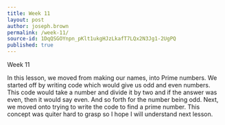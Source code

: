 ```yaml
---
title: Week 11
layout: post
author: joseph.brown
permalink: /week-11/
source-id: 1DqQSGOYnpn_pKlt1ukgHJzLkafT7LQx2N3Jg1-2UgPQ
published: true
---
```

Week 11

In this lesson, we moved from making our names, into Prime numbers. We started off by writing code which would give us odd and even numbers. This code would take a number and divide it by two and if the answer was even, then it would say even. And so forth for the number being odd. Next, we moved onto trying to write the code to find a prime number. This concept was quiter hard to grasp so I hope I will understand next lesson.

